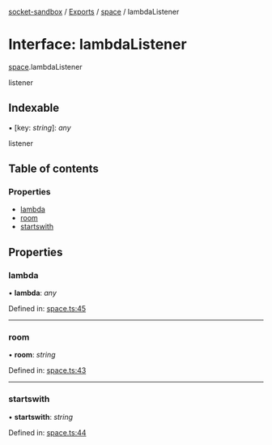 [socket-sandbox](../README.md) / [Exports](../modules.md) / [space](../modules/space.md) / lambdaListener

# Interface: lambdaListener

[space](../modules/space.md).lambdaListener

listener

## Indexable

▪ [key: *string*]: *any*

listener

## Table of contents

### Properties

- [lambda](space.lambdalistener.md#lambda)
- [room](space.lambdalistener.md#room)
- [startswith](space.lambdalistener.md#startswith)

## Properties

### lambda

• **lambda**: *any*

Defined in: [space.ts:45](https://github.com/story-squad/socket-sandbox/blob/688c684/src/sockets/space.ts#L45)

___

### room

• **room**: *string*

Defined in: [space.ts:43](https://github.com/story-squad/socket-sandbox/blob/688c684/src/sockets/space.ts#L43)

___

### startswith

• **startswith**: *string*

Defined in: [space.ts:44](https://github.com/story-squad/socket-sandbox/blob/688c684/src/sockets/space.ts#L44)
